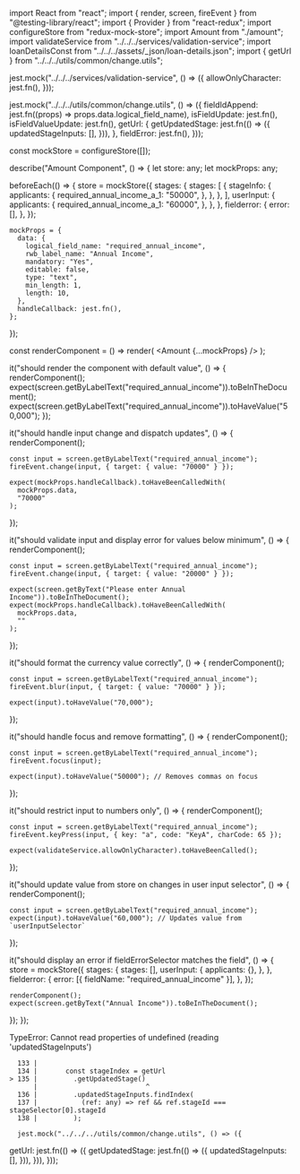 import React from "react";
import { render, screen, fireEvent } from "@testing-library/react";
import { Provider } from "react-redux";
import configureStore from "redux-mock-store";
import Amount from "./amount";
import validateService from "../../../services/validation-service";
import loanDetailsConst from "../../../assets/_json/loan-details.json";
import { getUrl } from "../../../utils/common/change.utils";

jest.mock("../../../services/validation-service", () => ({
  allowOnlyCharacter: jest.fn(),
}));

jest.mock("../../../utils/common/change.utils", () => ({
  fieldIdAppend: jest.fn((props) => props.data.logical_field_name),
  isFieldUpdate: jest.fn(),
  isFieldValueUpdate: jest.fn(),
  getUrl: {
    getUpdatedStage: jest.fn(() => ({
      updatedStageInputs: [],
    })),
  },
  fieldError: jest.fn(),
}));

const mockStore = configureStore([]);

describe("Amount Component", () => {
  let store: any;
  let mockProps: any;

  beforeEach(() => {
    store = mockStore({
      stages: {
        stages: [
          {
            stageInfo: {
              applicants: {
                required_annual_income_a_1: "50000",
              },
            },
          },
        ],
        userInput: {
          applicants: {
            required_annual_income_a_1: "60000",
          },
        },
      },
      fielderror: {
        error: [],
      },
    });

    mockProps = {
      data: {
        logical_field_name: "required_annual_income",
        rwb_label_name: "Annual Income",
        mandatory: "Yes",
        editable: false,
        type: "text",
        min_length: 1,
        length: 10,
      },
      handleCallback: jest.fn(),
    };
  });

  const renderComponent = () =>
    render(
      <Provider store={store}>
        <Amount {...mockProps} />
      </Provider>
    );

  it("should render the component with default value", () => {
    renderComponent();
    expect(screen.getByLabelText("required_annual_income")).toBeInTheDocument();
    expect(screen.getByLabelText("required_annual_income")).toHaveValue("50,000");
  });

  it("should handle input change and dispatch updates", () => {
    renderComponent();

    const input = screen.getByLabelText("required_annual_income");
    fireEvent.change(input, { target: { value: "70000" } });

    expect(mockProps.handleCallback).toHaveBeenCalledWith(
      mockProps.data,
      "70000"
    );
  });

  it("should validate input and display error for values below minimum", () => {
    renderComponent();

    const input = screen.getByLabelText("required_annual_income");
    fireEvent.change(input, { target: { value: "20000" } });

    expect(screen.getByText("Please enter Annual Income")).toBeInTheDocument();
    expect(mockProps.handleCallback).toHaveBeenCalledWith(
      mockProps.data,
      ""
    );
  });

  it("should format the currency value correctly", () => {
    renderComponent();

    const input = screen.getByLabelText("required_annual_income");
    fireEvent.blur(input, { target: { value: "70000" } });

    expect(input).toHaveValue("70,000");
  });

  it("should handle focus and remove formatting", () => {
    renderComponent();

    const input = screen.getByLabelText("required_annual_income");
    fireEvent.focus(input);

    expect(input).toHaveValue("50000"); // Removes commas on focus
  });

  it("should restrict input to numbers only", () => {
    renderComponent();

    const input = screen.getByLabelText("required_annual_income");
    fireEvent.keyPress(input, { key: "a", code: "KeyA", charCode: 65 });

    expect(validateService.allowOnlyCharacter).toHaveBeenCalled();
  });

  it("should update value from store on changes in user input selector", () => {
    renderComponent();

    const input = screen.getByLabelText("required_annual_income");
    expect(input).toHaveValue("60,000"); // Updates value from `userInputSelector`
  });

  it("should display an error if fieldErrorSelector matches the field", () => {
    store = mockStore({
      stages: {
        stages: [],
        userInput: {
          applicants: {},
        },
      },
      fielderror: {
        error: [{ fieldName: "required_annual_income" }],
      },
    });

    renderComponent();
    expect(screen.getByText("Annual Income")).toBeInTheDocument();
  });
});

TypeError: Cannot read properties of undefined (reading 'updatedStageInputs')

      133 |
      134 |       const stageIndex = getUrl
    > 135 |         .getUpdatedStage()
          |                           ^
      136 |         .updatedStageInputs.findIndex(
      137 |           (ref: any) => ref && ref.stageId === stageSelector[0].stageId
      138 |         );

      jest.mock("../../../utils/common/change.utils", () => ({
  getUrl: jest.fn(() => ({
    getUpdatedStage: jest.fn(() => ({
      updatedStageInputs: [],
    })),
  })),
}));
